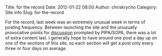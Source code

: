 Title: for the record
Date: 2012-01-22 08:00
Author: chriskrycho
Category: Site info
Slug: for-the-record

For the record, last week was an extremely unusual week in terms of
posting frequency. Between launching the site and the unusually
provocative points for [discussion][] prompted by PIPA/SOPA, there was a
lot of extra content last. I generally hope to have around one post a
day up on *one* of the sections of this site, so each section will get a
post only every three or four days on average.

  [discussion]: http://www.chriskrycho.com/web/2012/01/no-castle-for-you/
    "No Castle for you!"

